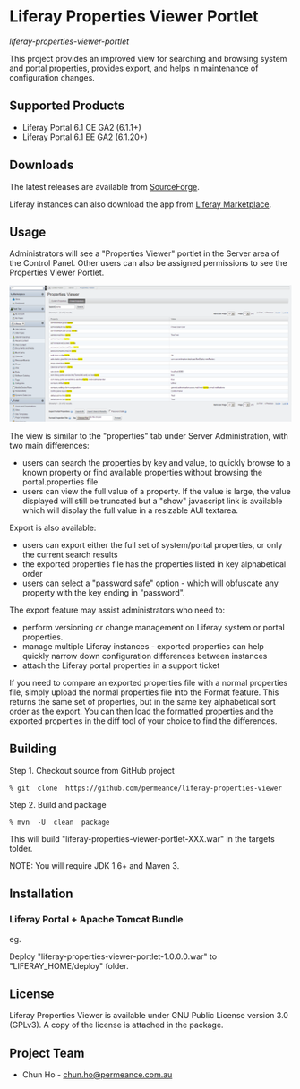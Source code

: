 # Liferay Properties Viewer Portlet

*liferay-properties-viewer-portlet*

This project provides an improved view for searching and browsing system and portal properties, provides export, and helps in maintenance of configuration changes.


## Supported Products

* Liferay Portal 6.1 CE GA2 (6.1.1+)
* Liferay Portal 6.1 EE GA2 (6.1.20+)


## Downloads

The latest releases are available from [SourceForge](http://sourceforge.net/projects/permeance-apps/files/liferay-properties-viewer/ "Liferay Properties Viewer").

Liferay instances can also download the app from [Liferay Marketplace](http://www.liferay.com/marketplace/-/mp/application/22320020 "Liferay Properties Viewer").

## Usage

Administrators will see a "Properties Viewer" portlet in the Server area of the Control Panel.
Other users can also be assigned permissions to see the Properties Viewer Portlet.

![Properties Viewer Portlet](/doc/images/properties-viewer-screenshot.png "Properties Viewer Portlet")

The view is similar to the "properties" tab under Server Administration, with two main differences:
* users can search the properties by key and value, to quickly browse to a known property or find available properties without browsing the portal.properties file
* users can view the full value of a property. If the value is large, the value displayed will still be truncated but a "show" javascript link is available which will display the full value in a resizable AUI textarea.

Export is also available:
* users can export either the full set of system/portal properties, or only the current search results
* the exported properties file has the properties listed in key alphabetical order
* users can select a "password safe" option - which will obfuscate any property with the key ending in "password".

The export feature may assist administrators who need to:
* perform versioning or change management on Liferay system or portal properties.
* manage multiple Liferay instances - exported properties can help quickly narrow down configuration differences between instances
* attach the Liferay portal properties in a support ticket

If you need to compare an exported properties file with a normal properties file, simply upload the normal properties file into the Format feature. 
This returns the same set of properties, but in the same key alphabetical sort order as the export.
You can then load the formatted properties and the exported properties in the diff tool of your choice to find the differences.


## Building

Step 1. Checkout source from GitHub project

    % git  clone  https://github.com/permeance/liferay-properties-viewer

Step 2. Build and package

    % mvn  -U  clean  package

This will build "liferay-properties-viewer-portlet-XXX.war" in the targets tolder.

NOTE: You will require JDK 1.6+ and Maven 3.


## Installation

### Liferay Portal + Apache Tomcat Bundle

eg.

Deploy "liferay-properties-viewer-portlet-1.0.0.0.war" to "LIFERAY_HOME/deploy" folder.

## License

Liferay Properties Viewer is available under GNU Public License version 3.0 (GPLv3). A copy of the license is attached in the package.

## Project Team

* Chun Ho - chun.ho@permeance.com.au
